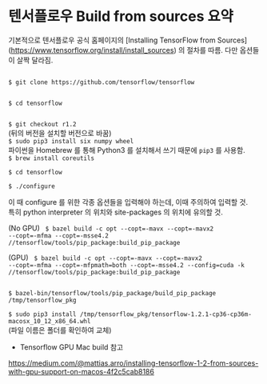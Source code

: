 # 텐서플로우 Build from sources 요약

기본적으로 텐서플로우 공식 홈페이지의 [Installing TensorFlow from Sources] (https://www.tensorflow.org/install/install_sources) 의 절차를 따름. 다만 옵션들이 살짝 달라짐.

<code>
$ git clone https://github.com/tensorflow/tensorflow<br />
</code>

<code>
$ cd tensorflow<br />
</code>

<code>
$ git checkout r1.2 
</code>
(뒤의 버전을 설치할 버전으로 바꿈)

<code>
$ sudo pip3 install six numpy wheel   
</code>
파이썬을 Homebrew 를 통해 Python3 를 설치해서 쓰기 때문에 <code>pip3</code> 를 사용함.

<code>
$ brew install coreutils
</code>

<code>
$ cd tensorflow  
</code>

<code>
$ ./configure
</code>

이 때 configure 를 위한 각종 옵션들을 입력해야 하는데, 이때 주의하여 입력할 것.  
특히 python interpreter 의 위치와 site-packages 의 위치에 유의할 것.

(No GPU)
<code>
$ bazel build -c opt --copt=-mavx --copt=-mavx2 --copt=-mfma --copt=-msse4.2 //tensorflow/tools/pip_package:build_pip_package
</code>

(GPU)
<code>
$ bazel build -c opt --copt=-mavx --copt=-mavx2 --copt=-mfma --copt=-mfpmath=both --copt=-msse4.2 --config=cuda -k //tensorflow/tools/pip_package:build_pip_package
</code>

<code>
$ bazel-bin/tensorflow/tools/pip_package/build_pip_package /tmp/tensorflow_pkg
</code>

<code>
$ sudo pip3 install /tmp/tensorflow_pkg/tensorflow-1.2.1-cp36-cp36m-macosx_10_12_x86_64.whl
</code>
(파일 이름은 폴더를 확인하여 교체)

- Tensorflow GPU Mac build 참고

<https://medium.com/@mattias.arro/installing-tensorflow-1-2-from-sources-with-gpu-support-on-macos-4f2c5cab8186>




